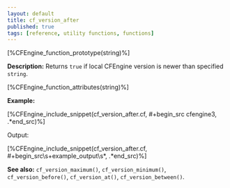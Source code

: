 ```yaml
---
layout: default
title: cf_version_after
published: true
tags: [reference, utility functions, functions]
---
```


[%CFEngine_function_prototype(string)%]

**Description:** Returns `true` if local CFEngine version is newer than specified `string`.

[%CFEngine_function_attributes(string)%]

**Example:**

[%CFEngine_include_snippet(cf_version_after.cf, #\+begin_src cfengine3, .*end_src)%]

Output:

[%CFEngine_include_snippet(cf_version_after.cf, #\+begin_src\s+example_output\s*, .*end_src)%]

**See also:** `cf_version_maximum()`, `cf_version_minimum()`, `cf_version_before()`, `cf_version_at()`, `cf_version_between()`.
